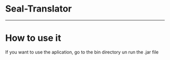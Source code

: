 ﻿# Seal-Translator
<hr>

# How to use it
If you want to use the aplication, go to the bin directory un run the .jar file
